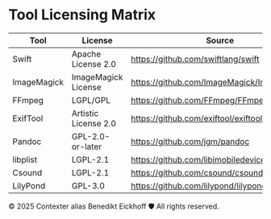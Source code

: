 # Tool Licensing Matrix

| Tool | License | Source |
| --- | --- | --- |
| Swift | Apache License 2.0 | https://github.com/swiftlang/swift |
| ImageMagick | ImageMagick License | https://github.com/ImageMagick/ImageMagick |
| FFmpeg | LGPL/GPL | https://github.com/FFmpeg/FFmpeg |
| ExifTool | Artistic License 2.0 | https://github.com/exiftool/exiftool |
| Pandoc | GPL-2.0-or-later | https://github.com/jgm/pandoc |
| libplist | LGPL-2.1 | https://github.com/libimobiledevice/libplist |
| Csound | LGPL-2.1 | https://github.com/csound/csound |
| LilyPond | GPL-3.0 | https://github.com/lilypond/lilypond |

© 2025 Contexter alias Benedikt Eickhoff 🛡️ All rights reserved.
